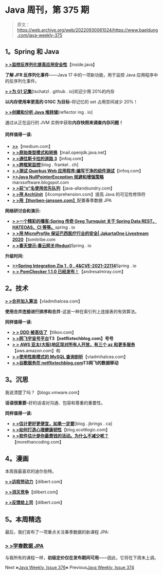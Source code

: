 # Java 周刊，第 375 期

> 原文：<https://web.archive.org/web/20220930061024/https://www.baeldung.com/java-weekly-375>

## **1。Spring 和 Java**

[**> >监控反序列化提高应用安全性**](https://web.archive.org/web/20220625070707/https://inside.java/2021/03/02/monitoring-deserialization-activity-in-the-jdk/)【inside.java】

**了解 JFR 反序列化事件**——Java 17 中的一项新功能，用于监控 Java 应用程序中的反序列化事件。

[**> >为 G1 记集**](https://web.archive.org/web/20220625070707/https://tschatzl.github.io/2021/02/26/early-prune.html)[tschatzl . github . io]欢迎少用 20%的内存

**以内存使用率更高的 G1GC 为目标**–将记忆的 set 占用空间减少 20%！

[**> >创建和分析 Java 堆转储**](https://web.archive.org/web/20220625070707/https://reflectoring.io/create-analyze-heapdump/)[reflector ing . io]

通过从正在运行的 JVM 实例中获取**内存快照来调查内存问题！**

#### **同样值得一读:**

*   [**>>**](https://web.archive.org/web/20220625070707/https://medium.com/graalvm/making-sense-of-native-image-contents-741a688dab4d)【medium.com】
*   [**> >原始类型模式和转换**](https://web.archive.org/web/20220625070707/https://mail.openjdk.java.net/pipermail/amber-spec-experts/2021-March/002836.html)【mail.openjdk.java.net】
*   [**> >通往斯卡拉的道路 3**](https://web.archive.org/web/20220625070707/https://www.infoq.com/news/2021/03/scala3)【infoq.com】
*   [**> >跨框架监控**](https://web.archive.org/web/20220625070707/https://blog.frankel.ch/monitoring-across-frameworks/)[blog . frankel . ch]
*   [**> >测试 Quarkus Web 应用程序:编写干净的组件测试**](https://web.archive.org/web/20220625070707/https://www.infoq.com/articles/testing-quarkus-integration-containers/)【infoq.com】
*   [**>>Java NullPointerException 规避和增强策略**](https://web.archive.org/web/20220625070707/https://marxsoftware.blogspot.com/2021/02/java-nullpointerexception-avoidance-and.html)marxsoftware.blogspot.com
*   [**> >前“n”名使用优先队列**](https://web.archive.org/web/20220625070707/http://www.java-allandsundry.com/2021/02/top-n-using-priority-queue.html)【java-allandsundry.com】
*   [**> >用 ArchUnit**](https://web.archive.org/web/20220625070707/https://4comprehension.com/improving-java-visibility-modifiers/)【4comprehension.com】提高 Java 的可见性修饰符
*   [**> >用【thorben-janssen.com】**](https://web.archive.org/web/20220625070707/https://thorben-janssen.com/configuring-spring-data-jpa-with-spring-boot/)配置春季数据 JPA

**网络研讨会和演示:**

*   [**> >一个精彩的播客:Spring 传奇 Greg Turnquist 关于 Spring Data REST、HATEOAS、CI 等等。**](https://web.archive.org/web/20220625070707/https://spring.io/blog/2021/02/25/a-bootiful-podcast-spring-legend-greg-turnquist-on-spring-data-rest-hateoas-ci-and-so-much-more)spring . io
*   [**> >用 MicroProfile 保证巴西医疗行业的安全| JakartaOne Livestream 2020**](https://web.archive.org/web/20220625070707/https://www.tomitribe.com/blog/keeping-brazils-medical-industry-safe-with-microprofile-jakartaone-livestream-2020/)【tomitribe.com
*   [**> >春天提示:春云网关(Redux)**](https://web.archive.org/web/20220625070707/https://spring.io/blog/2021/02/23/spring-tips-spring-cloud-gateway-redux)Spring . io

**升级时间:**

*   [**>>Spring Integration Zip 1 . 0 . 4&CVE-2021-22114**](https://web.archive.org/web/20220625070707/https://spring.io/blog/2021/03/01/spring-integration-zip-1-0-4-cve-2021-22114)Spring . io
*   [**> > PomChecker 1.1.0 已经发布！**](https://web.archive.org/web/20220625070707/https://andresalmiray.com/pomchecker-1-1-0-has-been-released/)【andresalmiray.com】

## **2。技术**

[**> >合并加入算法**](https://web.archive.org/web/20220625070707/https://vladmihalcea.com/merge-join-algorithm/)【vladmihalcea.com】

**使用合并连接进行排序和合并**-这是一种在索引列上连接表的有效算法。

**同样值得一读:**

*   [**> > DDD 被高估了**](https://web.archive.org/web/20220625070707/https://tilkov.com/post/2021/03/01/ddd-is-overrated/)【tilkov.com】
*   **[> >网飞宇宙号平台](https://web.archive.org/web/20220625070707/https://netflixtechblog.com/the-netflix-cosmos-platform-35c14d9351ad)T3【netflixtechblog.com】号号**
*   [**> > AWS 亚太(大阪)地区现对所有人开放，有三个 az 和更多服务**](https://web.archive.org/web/20220625070707/https://aws.amazon.com/blogs/aws/aws-asia-pacific-osaka-region-now-open-to-all-with-three-azs-more-services/)【aws.amazon.com】和
*   [**> >使用性能模式的 MySQL 查询剖析**](https://web.archive.org/web/20220625070707/https://vladmihalcea.com/mysql-query-profiling-performance-schema/)【vladmihalcea.com】
*   **[> >谷歌服务在 netflixtechblog.com](https://web.archive.org/web/20220625070707/https://netflixtechblog.medium.com/data-movement-for-google-services-at-netflix-9a77ca69f7c4)T3网飞的数据移动**

## **3。沉思**

我说清楚了吗？【blogs.vmware.com】

**话语很重要**–好的话语对沟通、包容和尊重的重要性。

**同样值得一读:**

*   **[> >估计更好更便宜，如果一定要](https://web.archive.org/web/20220625070707/https://blog.jbrains.ca/permalink/better-and-cheaper-estimates-if-you-must)**[blog . jbrings . ca]
*   [**> >如何打造心理健康韧性**](https://web.archive.org/web/20220625070707/https://blog.scottlogic.com/2021/02/24/how-to-build-mental-health-resilience.html)【blog.scottlogic.com】
*   [**> >软件估计是你最费钱的活动。为什么不减少呢？**](https://web.archive.org/web/20220625070707/https://morethancoding.com/2021/02/24/software-estimation-is-your-most-costly-activity-why-not-reduce-it/)【morethancoding.com】

## **4。漫画**

本周我最喜欢的迪尔伯特。

[**> >远程劳动力**](https://web.archive.org/web/20220625070707/https://dilbert.com/strip/2021-03-03)【dilbert.com】

[**> >消灭竞争**](https://web.archive.org/web/20220625070707/https://dilbert.com/strip/2021-02-28)【dilbert.com】

[**> >反馈给上司**](https://web.archive.org/web/20220625070707/https://dilbert.com/strip/2021-02-27)【dilbert.com】

## **5。本周精选**

最后，我们宣布了一项重点关注春季数据的新课程 JPA:

### [**> >学春数据 JPA**](/web/20220625070707/https://www.baeldung.com/learn-spring-data-jpa-course)

与我所有的课程一样，**初级定价仅在发布期间可用**——因此，它将在下周末上调。

Next **»**[Java Weekly, Issue 376](/web/20220625070707/https://www.baeldung.com/java-weekly-376)**«** Previous[Java Weekly, Issue 374](/web/20220625070707/https://www.baeldung.com/java-weekly-374)